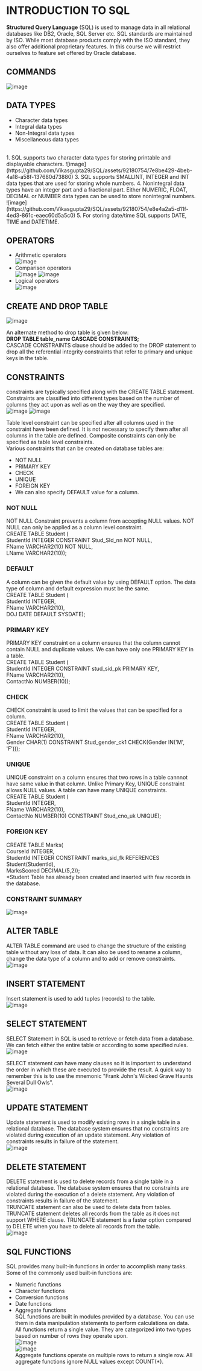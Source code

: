 # INTRODUCTION TO SQL  
**Structured Query Language** (SQL) is used to manage data in all relational databases like DB2, Oracle, SQL Server etc. SQL standards are maintained by ISO. While most database products comply with the ISO standard, they also offer additional proprietary features. In this course we will restrict ourselves to feature set offered by Oracle database.

## COMMANDS  
![image](https://github.com/Vikasgupta29/SQL/assets/92180754/673982ce-ba23-4138-b23c-566ddaee5615)

## DATA TYPES  
- Character data types
- Integral data types
- Non-Integral data types
- Miscellaneous data types
</br>
1. SQL supports two character data types for storing printable and displayable characters.  
   ![image](https://github.com/Vikasgupta29/SQL/assets/92180754/7e8be429-4beb-4a18-a58f-137680d73880)  
3. SQL supports SMALLINT, INTEGER and INT data types that are used for storing whole numbers.  
4. Nonintegral data types have an integer part and a fractional part. Either NUMERIC, FLOAT, DECIMAL or NUMBER data types can be used to store nonintegral numbers.  
   ![image](https://github.com/Vikasgupta29/SQL/assets/92180754/e8e4a2a5-d11f-4ed3-861c-eaec60d5a5c0)  
5. For storing date/time SQL supports DATE, TIME and DATETIME.  

## OPERATORS  
- Arithmetic operators  
  ![image](https://github.com/Vikasgupta29/SQL/assets/92180754/35deff5a-437c-4ad6-856c-6f07cdd4d053)  
- Comparison operators  
  ![image](https://github.com/Vikasgupta29/SQL/assets/92180754/fd55da3b-0d8b-4709-a1b7-d7beb0f62d21)
  ![image](https://github.com/Vikasgupta29/SQL/assets/92180754/90634c59-d104-490c-b201-0621534cce18)  
- Logical operators  
  ![image](https://github.com/Vikasgupta29/SQL/assets/92180754/1864a7ae-9f94-47e5-92c6-39d3520cf825)  

## CREATE AND DROP TABLE  
![image](https://github.com/Vikasgupta29/SQL/assets/92180754/42f7a0d1-add9-4fb1-8aca-60286578f501)

An alternate method to drop table is given below:  
**DROP TABLE table_name CASCADE CONSTRAINTS;**  
CASCADE CONSTRAINTS clause should be added to the DROP statement to drop all the referential integrity constraints that refer to primary and unique keys in the table.

## CONSTRAINTS  
constraints are typically specified along with the CREATE TABLE statement. Constraints are classified into different types based on the number of columns they act upon as well as on the way they are specified.  
![image](https://github.com/Vikasgupta29/SQL/assets/92180754/47f0a58f-c80f-4ca2-88e6-9fbdf240431d)
![image](https://github.com/Vikasgupta29/SQL/assets/92180754/92046343-2015-422a-9b58-14ec471d5004)  

Table level constraint can be specified after all columns used in the constraint have been defined. It is not necessary to specify them after all columns in the table are defined. Composite constraints can only be specified as table level constraints.  
Various constraints that can be created on database tables are:  
- NOT NULL  
- PRIMARY KEY
- CHECK
- UNIQUE
- FOREIGN KEY
- We can also specify DEFAULT value for a column.  

### NOT NULL  
NOT NULL Constraint prevents a column from accepting NULL values. NOT NULL can only be applied as a column level constraint.  
CREATE TABLE Student (  
    StudentId INTEGER CONSTRAINT Stud_SId_nn NOT NULL,  
    FName VARCHAR2(10) NOT NULL,  
    LName VARCHAR2(10));  

### DEFAULT
A column can be given the default value by using DEFAULT option. The data type of column and default expression must be the same.  
CREATE TABLE Student (  
    StudentId INTEGER,  
    FName VARCHAR2(10),  
    DOJ DATE DEFAULT SYSDATE);  

### PRIMARY KEY  
PRIMARY KEY constraint on a column ensures that the column cannot contain NULL and duplicate values. We can have only one PRIMARY KEY in a table.  
CREATE TABLE Student (  
    StudentId INTEGER CONSTRAINT stud_sid_pk PRIMARY KEY,  
    FName VARCHAR2(10),  
    ContactNo NUMBER(10));  

### CHECK  
CHECK constraint is used to limit the values that can be specified for a column.  
CREATE TABLE Student (  
    StudentId INTEGER,  
    FName VARCHAR2(10),  
    Gender CHAR(1) CONSTRAINT Stud_gender_ck1 CHECK(Gender IN('M', 'F')));  

### UNIQUE  
UNIQUE constraint on a column ensures that two rows in a table cannnot have same value in that column. Unlike Primary Key, UNIQUE constraint allows NULL values. A table can have many UNIQUE constraints.  
CREATE TABLE Student (  
    StudentId INTEGER,  
    FName VARCHAR2(10),  
    ContactNo NUMBER(10) CONSTRAINT Stud_cno_uk UNIQUE);  

### FOREIGN KEY  
CREATE TABLE Marks(  
    CourseId INTEGER,   
    StudentId INTEGER CONSTRAINT marks_sid_fk REFERENCES Student(StudentId),  
    MarksScored DECIMAL(5,2));  
*Student Table has already been created and inserted with few records in the database.  

### CONSTRAINT SUMMARY  
![image](https://github.com/Vikasgupta29/SQL/assets/92180754/e913ad62-a88e-46ae-8b54-0d5673e44dec)

## ALTER TABLE
ALTER TABLE command are used to change the structure of the existing table without any loss of data. It can also be used to rename a column, change the data type of a column and to add or remove constraints.  
![image](https://github.com/Vikasgupta29/SQL/assets/92180754/4c380e9d-bda8-4e32-930a-d6bc4e3dcced)

## INSERT STATEMENT  
Insert statement is used to add tuples (records) to the table.  
![image](https://github.com/Vikasgupta29/SQL/assets/92180754/c19b23d5-84d2-4df5-a443-5df3a5ae24a5)

## SELECT STATEMENT  
SELECT Statement in SQL is used to retrieve or fetch data from a database. We can fetch either the entire table or according to some specified rules.  
![image](https://github.com/Vikasgupta29/SQL/assets/92180754/e771859c-9d72-4f13-8480-d4cb84272111)

SELECT statement can have many clauses so it is important to understand the order in which these are executed to provide the result. A quick way to remember this is to use the mnemonic "Frank John's Wicked Grave Haunts Several Dull Owls".  
![image](https://github.com/Vikasgupta29/SQL/assets/92180754/fac11b2e-5e05-4ea5-8e5c-f39ba791655d)

## UPDATE STATEMENT  
Update statement is used to modify existing rows in a single table in a relational database. The database system ensures that no constraints are violated during execution of an update statement. Any violation of constraints results in failure of the statement.  
![image](https://github.com/Vikasgupta29/SQL/assets/92180754/f51d917c-60dc-4502-bfc3-2719996190a2)

## DELETE STATEMENT  
DELETE statement is used to delete records from a single table in a relational database. The database system ensures that no constraints are violated during the execution of a delete statement. Any violation of constraints results in failure of the statement.  
TRUNCATE statement can also be used to delete data from tables. TRUNCATE statement deletes all records from the table as it does not support WHERE clause. TRUNCATE statement is a faster option compared to DELETE when you have to delete all records from the table.  
![image](https://github.com/Vikasgupta29/SQL/assets/92180754/5a9a822d-3ba9-41c5-a9de-efd7778f82d0)

## SQL FUNCTIONS  
SQL provides many built-in functions in order to accomplish many tasks. Some of the commonly used built-in functions are:
- Numeric functions 
- Character functions
- Conversion functions 
- Date functions 
- Aggregate functions    
SQL functions are built in modules provided by a database. You can use them in data manipulation statements to perform calculations on data.  
All functions return a single value. They are categorized into two types based on number of rows they operate upon.  
![image](https://github.com/Vikasgupta29/SQL/assets/92180754/f71f4498-815b-42f9-80db-d80f26ac5849)  
![image](https://github.com/Vikasgupta29/SQL/assets/92180754/78f1a538-db31-4a27-8705-73f764852711)  
Aggregate functions operate on multiple rows to return a single row. All aggregate functions ignore NULL values except COUNT(*).  










  



